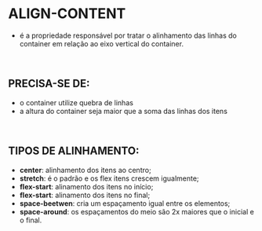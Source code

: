 # ALIGN-CONTENT
- é a propriedade responsável por tratar o alinhamento das linhas do container em relação ao eixo vertical do container.

<br/>

## PRECISA-SE DE:
- o container utilize quebra de linhas
- a altura do container seja maior que a soma das linhas dos itens

<br/>

## TIPOS DE ALINHAMENTO:
- **center**: alinhamento dos itens ao centro;
- **stretch**: é o padrão e os flex itens crescem igualmente;
- **flex-start**: alinamento dos itens no início;
- **flex-start**: alinamento dos itens no final;
- **space-beetwen**: cria um espaçamento igual entre os elementos;
- **space-around**: os espaçamentos do meio são 2x maiores que o inicial e o final.